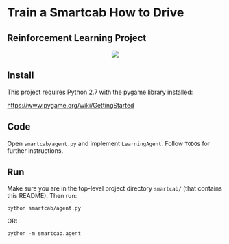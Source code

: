# Train a Smartcab How to Drive

## **Reinforcement Learning Project**

<p align = "center">
<img src = "http://itechfuture.com/wp-content/uploads/2014/05/Future-technology-Concept-of-the-car-with-the-autopilot-Google.jpg">
</p>

## Install

This project requires Python 2.7 with the pygame library installed:

https://www.pygame.org/wiki/GettingStarted

## Code

Open `smartcab/agent.py` and implement `LearningAgent`. Follow `TODO`s for further instructions.

## Run

Make sure you are in the top-level project directory `smartcab/` (that contains this README). Then run:

```python smartcab/agent.py```

OR:

```python -m smartcab.agent```
